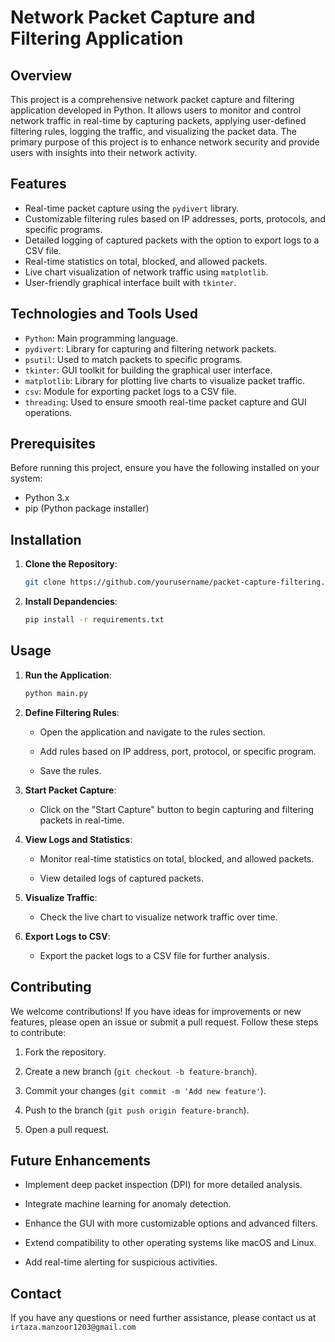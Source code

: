 # Network Packet Capture and Filtering Application

## Overview
This project is a comprehensive network packet capture and filtering application developed in Python. It allows users to monitor and control network traffic in real-time by capturing packets, applying user-defined filtering rules, logging the traffic, and visualizing the packet data. The primary purpose of this project is to enhance network security and provide users with insights into their network activity.

## Features
- Real-time packet capture using the `pydivert` library.
- Customizable filtering rules based on IP addresses, ports, protocols, and specific programs.
- Detailed logging of captured packets with the option to export logs to a CSV file.
- Real-time statistics on total, blocked, and allowed packets.
- Live chart visualization of network traffic using `matplotlib`.
- User-friendly graphical interface built with `tkinter`.

## Technologies and Tools Used
- ``Python``: Main programming language.
- ``pydivert``: Library for capturing and filtering network packets.
- ``psutil``: Used to match packets to specific programs.
- ``tkinter``: GUI toolkit for building the graphical user interface.
- ``matplotlib``: Library for plotting live charts to visualize packet traffic.
- ``csv``: Module for exporting packet logs to a CSV file.
- ``threading``: Used to ensure smooth real-time packet capture and GUI operations.

## Prerequisites
Before running this project, ensure you have the following installed on your system:
- Python 3.x
- pip (Python package installer)

## Installation
1. **Clone the Repository**:
   ```sh
   git clone https://github.com/yourusername/packet-capture-filtering.git

2. **Install Depandencies**:
    ```sh 
    pip install -r requirements.txt

## Usage
1. **Run the Application**:
    ```sh 
    python main.py

2. **Define Filtering Rules**:
    - Open the application and navigate to the rules section.

    - Add rules based on IP address, port, protocol, or specific program.

    - Save the rules.

3. **Start Packet Capture**:
    - Click on the "Start Capture" button to begin capturing and filtering packets in real-time.

4. **View Logs and Statistics**:
    - Monitor real-time statistics on total, blocked, and allowed packets.
    
    - View detailed logs of captured packets.

5. **Visualize Traffic**:
    - Check the live chart to visualize network traffic over time.

6. **Export Logs to CSV**:
    - Export the packet logs to a CSV file for further analysis.

## Contributing
We welcome contributions! If you have ideas for improvements or new features, please open an issue or submit a pull request. Follow these steps to contribute:

1. Fork the repository.

2. Create a new branch (``git checkout -b feature-branch``).

3. Commit your changes (``git commit -m 'Add new feature'``).

4. Push to the branch (``git push origin feature-branch``).

5. Open a pull request.

## Future Enhancements
- Implement deep packet inspection (DPI) for more detailed analysis.

- Integrate machine learning for anomaly detection.

- Enhance the GUI with more customizable options and advanced filters.

- Extend compatibility to other operating systems like macOS and Linux.

- Add real-time alerting for suspicious activities.

## Contact
If you have any questions or need further assistance, please contact us at ``irtaza.manzoor1203@gmail.com``


